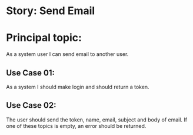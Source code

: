 # Story: Send Email

# Principal topic:
As a system user I can send email to another user.

## Use Case 01:

As a system I should make login and should return a token.

## Use Case 02:

The user should send the token, name, email, subject and body of email. If one of these topics is empty, an error should be returned.